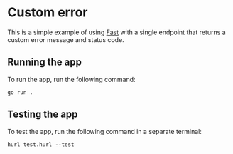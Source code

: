 # Custom error

This is a simple example of using [Fast](https://github.com/Esequiel378/fast) with a single endpoint that returns a custom error message and status code.

## Running the app

To run the app, run the following command:

```shell
go run .
```

## Testing the app

To test the app, run the following command in a separate terminal:

```shell
hurl test.hurl --test
```
